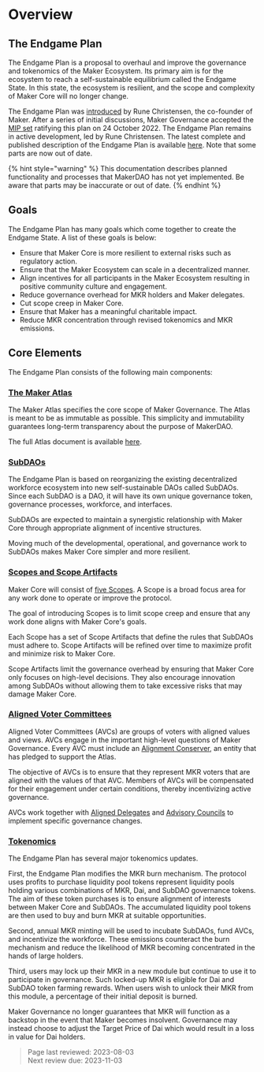 # Overview

## The Endgame Plan

The Endgame Plan is a proposal to overhaul and improve the governance and tokenomics of the Maker Ecosystem. Its primary aim is for the ecosystem to reach a self-sustainable equilibrium called the Endgame State. In this state, the ecosystem is resilient, and the scope and complexity of Maker Core will no longer change.

The Endgame Plan was [introduced](https://forum.makerdao.com/t/decentralized-voter-committee-on-tuesday-5pm-cest-all-mkr-holders-welcome/15166) by Rune Christensen, the co-founder of Maker. After a series of initial discussions, Maker Governance accepted the [MIP set](https://vote.makerdao.com/polling/QmTmS5Nf) ratifying this plan on 24 October 2022. The Endgame Plan remains in active development, led by Rune Christensen. The latest complete and published description of the Endgame Plan is available [here](https://forum.makerdao.com/t/endgame-plan-v3-complete-overview/17427). Note that some parts are now out of date.  


{% hint style="warning" %} This documentation describes planned functionality and processes that MakerDAO has not yet implemented. Be aware that parts may be inaccurate or out of date. {% endhint %}

## Goals

The Endgame Plan has many goals which come together to create the Endgame State. A list of these goals is below:
- Ensure that Maker Core is more resilient to external risks such as regulatory action.
- Ensure that the Maker Ecosystem can scale in a decentralized manner.
- Align incentives for all participants in the Maker Ecosystem resulting in positive community culture and engagement.
- Reduce governance overhead for MKR holders and Maker delegates.
- Cut scope creep in Maker Core.
- Ensure that Maker has a meaningful charitable impact.
- Reduce MKR concentration through revised tokenomics and MKR emissions.

## Core Elements

The Endgame Plan consists of the following main components:

### [The Maker Atlas](maker-core/atlas.md)
The Maker Atlas specifies the core scope of Maker Governance. The Atlas is meant to be as immutable as possible. This simplicity and immutability guarantees long-term transparency about the purpose of MakerDAO.

The full Atlas document is available [here](https://mips.makerdao.com/mips/details/MIP101). 

### [SubDAOs](subdaos/overview.md)

The Endgame Plan is based on reorganizing the existing decentralized workforce ecosystem into new self-sustainable DAOs called SubDAOs. Since each SubDAO is a DAO, it will have its own unique governance token, governance processes, workforce, and interfaces.

SubDAOs are expected to maintain a synergistic relationship with Maker Core through appropriate alignment of incentive structures.

Moving much of the developmental, operational, and governance work to SubDAOs makes Maker Core simpler and more resilient.

### [Scopes and Scope Artifacts](maker-core/scopes-and-artifacts.md)

Maker Core will consist of [five Scopes](maker-core/list-of-scopes.md). A Scope is a broad focus area for any work done to operate or improve the protocol. 

The goal of introducing Scopes is to limit scope creep and ensure that any work done aligns with Maker Core's goals.

Each Scope has a set of Scope Artifacts that define the rules that SubDAOs must adhere to. Scope Artifacts will be refined over time to maximize profit and minimize risk to Maker Core.

Scope Artifacts limit the governance overhead by ensuring that Maker Core only focuses on high-level decisions. They also encourage innovation among SubDAOs without allowing them to take excessive risks that may damage Maker Core. 

### [Aligned Voter Committees](maker-core/avc.md)

Aligned Voter Committees (AVCs) are groups of voters with aligned values and views. AVCs engage in the important high-level questions of Maker Governance. Every AVC must include an [Alignment Conserver](maker-core/alignment-conservers.md), an entity that has pledged to support the Atlas. 

The objective of AVCs is to ensure that they represent MKR voters that are aligned with the values of that AVC. Members of AVCs will be compensated for their engagement under certain conditions, thereby incentivizing active governance. 

AVCs work together with [Aligned Delegates](maker-core/aligned-delegates.md) and [Advisory Councils](maker-core/scope-advisory-councils.md) to implement specific governance changes.

### [Tokenomics](tokenomics/launch-tokenomics.md)

The Endgame Plan has several major tokenomics updates. 

First, the Endgame Plan modifies the MKR burn mechanism. The protocol uses profits to purchase liquidity pool tokens represent liquidity pools holding various combinations of MKR, Dai, and SubDAO governance tokens. The aim of these token purchases is to ensure alignment of interests between Maker Core and SubDAOs. The accumulated liquidity pool tokens are then used to buy and burn MKR at suitable opportunities. 

Second, annual MKR minting will be used to incubate SubDAOs, fund AVCs, and incentivize the workforce. These emissions counteract the burn mechanism and reduce the likelihood of MKR becoming concentrated in the hands of large holders. 

Third, users may lock up their MKR in a new module but continue to use it to participate in governance. Such locked-up MKR is eligible for Dai and SubDAO token farming rewards. When users wish to unlock their MKR from this module, a percentage of their initial deposit is burned. 

Maker Governance no longer guarantees that MKR will function as a backstop in the event that Maker becomes insolvent. Governance may instead choose to adjust the Target Price of Dai which would result in a loss in value for Dai holders.


>Page last reviewed: 2023-08-03    
>Next review due: 2023-11-03  
